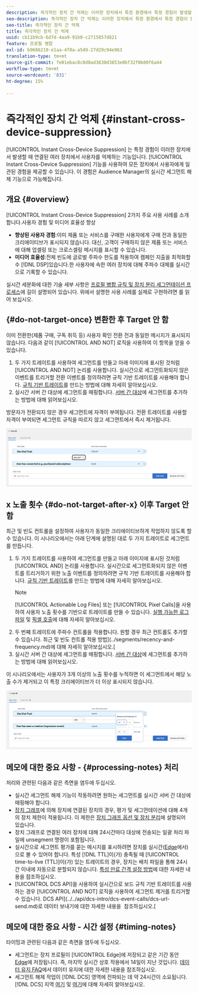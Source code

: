 ```yaml
---
description: 즉각적인 장치 간 억제는 이러한 장치에서 특정 환경에서 특정 경험이 발생할 때 연결되어 있는 여러 장치에 있는 사용자를 억제하는 기능입니다. 여러 장치 간에 일관된 경험을 사용자에게 제공하려면 즉각적인 장치 간 억제 기능을 사용하십시오. 이 경험은 Audience Manager의 실시간 세그먼트 해제 기능으로 가능해집니다.
seo-description: 즉각적인 장치 간 억제는 이러한 장치에서 특정 환경에서 특정 경험이 발생할 때 연결되어 있는 여러 장치에 있는 사용자를 억제하는 기능입니다. 여러 장치 간에 일관된 경험을 사용자에게 제공하려면 즉각적인 장치 간 억제 기능을 사용하십시오. 이 경험은 Audience Manager의 실시간 세그먼트 해제 기능으로 가능해집니다.
seo-title: 즉각적인 장치 간 억제
title: 즉각적인 장치 간 억제
uuid: cb11b9cb-6d7d-4aa9-91b0-c2715857d821
feature: 프로필 병합
exl-id: b9686210-e1aa-4f0a-a549-27d29c94e963
translation-type: tm+mt
source-git-commit: fe01ebac8c0d0ad3630d3853e0bf32f0b00f6a44
workflow-type: tm+mt
source-wordcount: '831'
ht-degree: 15%

---
```


# 즉각적인 장치 간 억제 {#instant-cross-device-suppression}

[!UICONTROL Instant Cross-Device Suppression] 는 특정 경험이 이러한 장치에서 발생할 때 연결된 여러 장치에서 사용자를 억제하는 기능입니다. [!UICONTROL Instant Cross-Device Suppression] 기능을 사용하여 모든 장치에서 사용자에게 일관된 경험을 제공할 수 있습니다. 이 경험은 Audience Manager의 실시간 세그먼트 해제 기능으로 가능해집니다.

## 개요 {#overview}

[!UICONTROL Instant Cross-Device Suppression] 2가지 주요 사용 사례를 소개합니다.사용자 경험 및 미디어 효율성 향상

* **향상된 사용자 경험**:이미 제품 또는 서비스를 구매한 사용자에게 구매 전과 동일한 크리에이티브가 표시되지 않습니다. 대신, 고객이 구매하지 않은 제품 또는 서비스에 대해 업셀링 또는 크로스셀링 메시지를 표시할 수 있습니다.
* **미디어 효율성**:전체 빈도에 글로벌 주파수 한도를 적용하여 캠페인 지출을 최적화할 수  [!DNL DSP]있습니다.한 사용자에 속한 여러 장치에 대해 주파수 대체를 실시간으로 기록할 수 있습니다.

실시간 세분화에 대한 기술 세부 사항은 [프로필 병합 규칙 및 장치 분리 세그먼테이션 프로세스](merge-rule-unsegment.md)에 길이 설명되어 있습니다. 위에서 설명한 사용 사례를 실제로 구현하려면 를 읽어 보십시오.

## {#do-not-target-once} 변환한 후 Target 안 함

이미 전환한(제품 구매, 구독 취득 등) 사용자 확인 전환 전과 동일한 메시지가 표시되지 않습니다. 다음과 같이 [!UICONTROL AND NOT] 로직을 사용하여 이 항목을 얻을 수 있습니다.

1. 두 가지 트레이트를 사용하여 세그먼트를 만들고 아래 이미지에 표시된 것처럼 [!UICONTROL AND NOT] 논리를 사용합니다. 실시간으로 세그먼트화되지 않은 이벤트를 트리거할 전환 이벤트를 정의하려면 규칙 기반 트레이트를 사용해야 합니다. [규칙 기반 트레이트](../traits/create-onboarded-rule-based-traits.md)를 만드는 방법에 대해 자세히 알아보십시오.
2. 실시간 서버 간 대상에 세그먼트를 매핑합니다. [서버 간 대상](../destinations/add-edit-segments.md)에 세그먼트를 추가하는 방법에 대해 읽어보십시오.

방문자가 전환되지 않은 경우 세그먼트에 자격이 부여됩니다. 전환 트레이트를 사용할 자격이 부여되면 세그먼트 규칙을 따르지 않고 세그먼트에서 즉시 제거됩니다.

![](assets/and_not_use_case.png)

## x 노출 횟수 {#do-not-target-after-x} 이후 Target 안 함

최근 및 빈도 컨트롤을 설정하여 사용자가 동일한 크리에이티브하게 작업하지 않도록 할 수 있습니다. 이 시나리오에서는 아래 단계에 설명된 대로 두 가지 트레이트로 세그먼트를 만듭니다.

1. 두 가지 트레이트를 사용하여 세그먼트를 만들고 아래 이미지에 표시된 것처럼 [!UICONTROL AND] 논리를 사용합니다. 실시간으로 세그먼트화되지 않은 이벤트를 트리거하기 위한 노출 이벤트를 정의하려면 규칙 기반 트레이트를 사용해야 합니다. [규칙 기반 트레이트](../traits/create-onboarded-rule-based-traits.md)를 만드는 방법에 대해 자세히 알아보십시오.
   >[!NOTE]
   >
   >[!UICONTROL Actionable Log Files] 또는 [!UICONTROL Pixel Calls]을 사용하여 사용자 노출 횟수를 기반으로 트레이트를 만들 수 있습니다. [실행 가능한 로그 파일](../../integration/media-data-integration/actionable-log-files.md) 및 [픽셀 호출](../../integration/media-data-integration/impression-data-pixels.md)에 대해 자세히 알아보십시오.
2. 두 번째 트레이트에 주파수 컨트롤을 적용합니다. 원할 경우 최근 컨트롤도 추가할 수 있습니다. 최근 및 빈도 컨트롤 적용 방법](../segments/recency-and-frequency.md)에 대해 자세히 알아보십시오.[
3. 실시간 서버 간 대상에 세그먼트를 매핑합니다. [서버 간 대상](../destinations/add-edit-segments.md)에 세그먼트를 추가하는 방법에 대해 읽어보십시오.

이 시나리오에서는 사용자가 3개 이상의 노출 횟수를 누적하면 이 세그먼트에서 해당 노출 수가 제거되고 이 특정 크리에이티브가 더 이상 표시되지 않습니다.

![](assets/impressions_use_case.png)

## 메모에 대한 중요 사항 - {#processing-notes} 처리

처리와 관련된 다음과 같은 측면을 염두에 두십시오.

* 실시간 세그먼트 해제 기능이 작동하려면 원하는 세그먼트를 실시간 서버 간 대상에 매핑해야 합니다.
* [장치 그래프](profile-link-use-case.md#recommendations)에 의해 장치에 연결된 장치의 경우, 평가 및 세그먼테이션에 대해 4개의 장치 제한이 적용됩니다. 이 제한은 [장치 그래프 옵션 및 장치 분리](merge-rule-unsegment.md#device-graph-options-unsegmentation)에 설명되어 &#x200B; 있습니다.
* 장치 그래프로 연결된 여러 장치에 대해 24시간마다 대상에 전송되는 일괄 처리 파일에 unsegment 명령이 포함됩니다.
* 실시간으로 세그먼트 평가를 묻는 메시지를 표시하려면 장치를 실시간([Edge](../../reference/system-components/components-edge.md)에서)으로 볼 수 있어야 합니다. 특성 [!DNL TTL]이(가) 충족될 때 [!UICONTROL time-to-live (TTL)]이(가) 있는 트레이트의 경우, 장치는 배치 파일을 통해 24시간 이내에 자동으로 분할되지 않습니다&#x200B;. [특성 만료 간격 설정 방법](../traits/create-onboarded-rule-based-traits.md#set-expiration-interval)에 대한 자세한 내용을 참조하십시오.
* [!UICONTROL DCS API]을 사용하여 실시간으로 보드 규칙 기반 트레이트를 사용하는 경우 [!UICONTROL AND NOT] 로직을 사용하여 세그먼트 제거를 트리거할 수 있습니다. DCS API](../../api/dcs-intro/dcs-event-calls/dcs-url-send.md)로 데이터 보내기에 대한 자세한 내용을 &#x200B; 참조하십시오.[

## 메모에 대한 중요 사항 - 시간 설정 {#timing-notes}

타이밍과 관련된 다음과 같은 측면을 염두에 두십시오.

* 세그먼트는 장치 프로필이 [!UICONTROL Edge]에 저장되고 같은 기간 동안 [Edge](../../reference/system-components/components-edge.md)에 저장됩니다. 즉, 마지막 실시간 상호 작용에서 14일이 지난 것입니다. [데이터 유지 FAQ](../../faq/faq-privacy.md#data-retention-faq)에서 데이터 유지에 대한 자세한 내용을 참조하십시오.
* 세그먼트 해제 작업이 [!DNL DCS] 영역에 전파되는 데 약 24시간이 소요됩니다. [!DNL DCS] 지역 [여기](../..//reference/system-components/components-data-collection.md) 및 [여기](../../api/dcs-intro/dcs-api-reference/dcs-regions.md)에 대해 자세히 알아보십시오.
